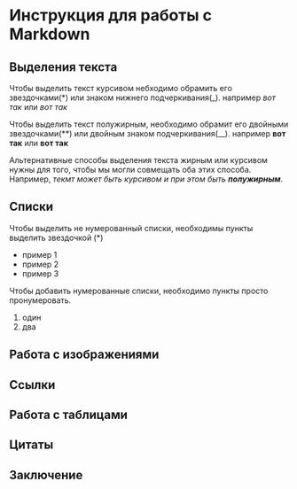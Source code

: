 # Инструкция для работы с Markdown

## Выделения текста

Чтобы выделить текст курсивом небходимо обрамить его звездочками(*) или знаком нижнего подчеркивания(_). например *вот так* или _вот так_

Чтобы выделить текст полужирным, необходимо обрамит его двойными звездочками(**) или двойным знаком подчеркивания(__). например **вот так** или __вот так__

Альтернативные способы выделения текста жирным или курсивом нужны для того, чтобы мы могли совмещать оба этих способа. Например, _текмт может быть курсивом и при этом быть **полужирным**_.

## Списки
Чтобы выделить не нумерованный списки, необходимы пункты выделить звездочкой (*)
* пример 1
* пример 2
* пример 3

Чтобы добавить нумерованные списки, необходимо пункты просто пронумеровать.
1. один
2. два

## Работа с изображениями

## Ссылки

## Работа с таблицами

## Цитаты

## Заключение